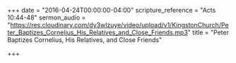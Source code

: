+++
date = "2016-04-24T00:00:00-04:00"
scripture_reference = "Acts 10:44-48"
sermon_audio = "https://res.cloudinary.com/dy3wlzuye/video/upload/v1/KingstonChurch/Peter_Baptizes_Cornelius_His_Relatives_and_Close_Friends.mp3"
title = "Peter Baptizes Cornelius, His Relatives, and Close Friends"

+++
